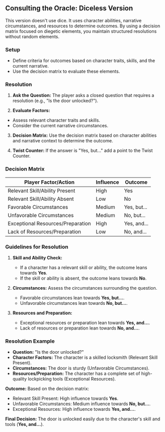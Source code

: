 ## Consulting the Oracle: Diceless Version

This version doesn't use dice. It uses character abilities, narrative circumstances, and resources to determine outcomes. By using a decision matrix focused on diegetic elements, you maintain structured resolutions without random elements.

### Setup
- Define criteria for outcomes based on character traits, skills, and the current narrative.
- Use the decision matrix to evaluate these elements.

### Resolution

1. **Ask the Question:** The player asks a closed question that requires a resolution (e.g., "Is the door unlocked?").

2. **Evaluate Factors:**
- Assess relevant character traits and skills.
- Consider the current narrative circumstances.

3. **Decision Matrix:** Use the decision matrix based on character abilities and narrative context to determine the outcome.

4. **Twist Counter:** If the answer is "Yes, but..." add a point to the Twist Counter.

### Decision Matrix

| Player Factor/Action           | Influence | Outcome         |
|--------------------------------|-----------|-----------------|
| Relevant Skill/Ability Present | High      | Yes             |
| Relevant Skill/Ability Absent  | Low       | No              |
| Favorable Circumstances        | Medium    | Yes, but...     |
| Unfavorable Circumstances      | Medium    | No, but...      |
| Exceptional Resources/Preparation | High   | Yes, and...     |
| Lack of Resources/Preparation  | Low       | No, and...      |

### Guidelines for Resolution

1. **Skill and Ability Check:**
   - If a character has a relevant skill or ability, the outcome leans towards **Yes**.
   - If the skill or ability is absent, the outcome leans towards **No**.

2. **Circumstances:** Assess the circumstances surrounding the question.
   - Favorable circumstances lean towards **Yes, but...**.
   - Unfavorable circumstances lean towards **No, but...**.

3. **Resources and Preparation:**
   - Exceptional resources or preparation lean towards **Yes, and...**.
   - Lack of resources or preparation lean towards **No, and...**.

### Resolution Example

- **Question:** "Is the door unlocked?"
- **Character Factors:** The character is a skilled locksmith (Relevant Skill Present).
- **Circumstances:** The door is sturdy (Unfavorable Circumstances).
- **Resources/Preparation:** The character has a complete set of high-quality lockpicking tools (Exceptional Resources).

**Outcome:** Based on the decision matrix:
- Relevant Skill Present: High influence towards **Yes**.
- Unfavorable Circumstances: Medium influence towards **No, but...**.
- Exceptional Resources: High influence towards **Yes, and...**.

**Final Decision:** The door is unlocked easily due to the character's skill and tools (**Yes, and...**).